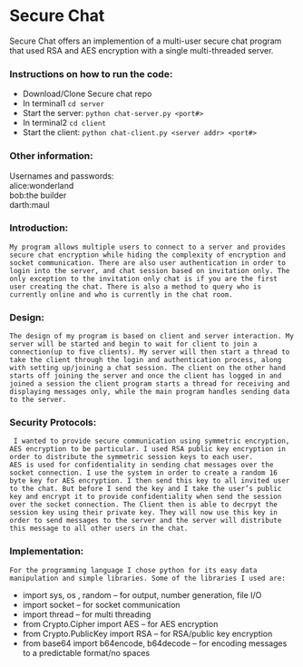 # Secure Chat
Secure Chat offers an implemention of a multi-user secure chat program that used RSA and AES encryption with a single multi-threaded server.

### Instructions on how to run the code:
+ Download/Clone Secure chat repo
+ In terminal1
  `cd server`
+ Start the server:
  `python chat-server.py <port#>`
+ In terminal2
  `cd client`
+ Start the client:
  `python chat-client.py <server addr> <port#>`


### Other information:
Usernames and passwords:  
alice:wonderland  
bob:the builder  
darth:maul

### Introduction:
	My program allows multiple users to connect to a server and provides secure chat encryption while hiding the complexity of encryption and socket communication. There are also user authentication in order to login into the server, and chat session based on invitation only. The only exception to the invitation only chat is if you are the first user creating the chat. There is also a method to query who is currently online and who is currently in the chat room.

### Design:
	The design of my program is based on client and server interaction. My server will be started and begin to wait for client to join a connection(up to five clients). My server will then start a thread to take the client through the login and authentication process, along with setting up/joining a chat session. The client on the other hand starts off joining the server and once the client has logged in and joined a session the client program starts a thread for receiving and displaying messages only, while the main program handles sending data to the server. 

### Security Protocols:
	 I wanted to provide secure communication using symmetric encryption, AES encryption to be particular. I used RSA public key encryption in order to distribute the symmetric session keys to each user. 
	AES is used for confidentiality in sending chat messages over the socket connection. I use the system in order to create a random 16 byte key for AES encryption. I then send this key to all invited user to the chat. But before I send the key and I take the user’s public key and encrypt it to provide confidentiality when send the session over the socket connection. The Client then is able to decrpyt the session key using their private key. They will now use this key in order to send messages to the server and the server will distribute this message to all other users in the chat.

### Implementation:
	For the programming language I chose python for its easy data manipulation and simple libraries. Some of the libraries I used are:
+ import sys, os , random – for output, number generation, file I/O
+ import socket – for socket communication
+ import thread – for multi threading
+ from Crypto.Cipher import AES – for AES encryption
+ from Crypto.PublicKey import RSA – for RSA/public key encryption
+ from base64 import b64encode, b64decode – for encoding messages to a predictable format/no 	spaces
